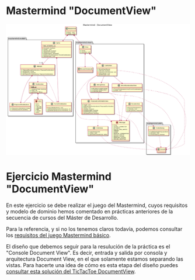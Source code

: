 # Mastermind "DocumentView"
![Alt text](diagrams/mastermind-document-view.png?raw=true "Mastermind DocumentView")


# Ejercicio Mastermind "DocumentView"

En este ejercicio se debe realizar el juego del Mastermind, cuyos requisitos y modelo de dominio hemos comentado en prácticas anteriores de la secuencia de cursos del Máster de Desarrollo.

Para la referencia, y si no los tenemos claros todavía, podemos consultar los [requisitos del juego Mastermind básico](https://github.com/SantaTecla-mastermind/requirements/tree/master/1.B%C3%A1sica).

El diseño que debemos seguir para la resulución de la práctica es el "Console Document View". Es decir, entrada y salida por consola y arquitectura Document View, en el que solamente estamos separando las vistas. Para hacerte una idea de cómo es esta etapa del diseño puedes [consultar esta solución del TicTacToe DocumentView](https://github.com/SantaTecla-ticTacToe/solution.java.swing.socket.sql/tree/master/documentView).
